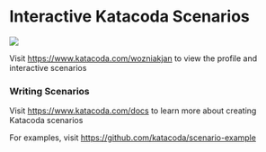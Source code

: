 # Interactive Katacoda Scenarios

[![](http://shields.katacoda.com/katacoda/wozniakjan/count.svg)](https://www.katacoda.com/wozniakjan "Get your profile on Katacoda.com")

Visit https://www.katacoda.com/wozniakjan to view the profile and interactive scenarios

### Writing Scenarios
Visit https://www.katacoda.com/docs to learn more about creating Katacoda scenarios

For examples, visit https://github.com/katacoda/scenario-example
